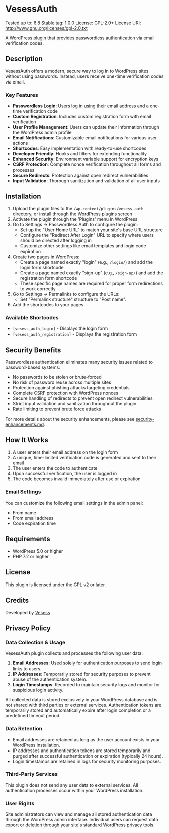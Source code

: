 # VesessAuth

Tested up to: 6.8
Stable tag: 1.0.0
License: GPL-2.0+
License URI: http://www.gnu.org/licenses/gpl-2.0.txt

A WordPress plugin that provides passwordless authentication via email verification codes.

## Description

VesessAuth offers a modern, secure way to log in to WordPress sites without using passwords. Instead, users receive one-time verification codes via email.

### Key Features

* **Passwordless Login**: Users log in using their email address and a one-time verification code
* **Custom Registration**: Includes custom registration form with email verification
* **User Profile Management**: Users can update their information through the WordPress admin profile
* **Email Notifications**: Customizable email notifications for various user actions
* **Shortcodes**: Easy implementation with ready-to-use shortcodes
* **Developer Friendly**: Hooks and filters for extending functionality
* **Enhanced Security**: Environment variable support for encryption keys
* **CSRF Protection**: Complete nonce verification throughout all forms and processes
* **Secure Redirects**: Protection against open redirect vulnerabilities
* **Input Validation**: Thorough sanitization and validation of all user inputs

## Installation

1. Upload the plugin files to the `/wp-content/plugins/vesess_auth` directory, or install through the WordPress plugins screen
2. Activate the plugin through the 'Plugins' menu in WordPress
3. Go to Settings → Passwordless Auth to configure the plugin:
   * Set up the "User Home URL" to match your site's base URL structure
   * Configure the "Redirect After Login" URL to specify where users should be directed after logging in
   * Customize other settings like email templates and login code expiration
4. Create two pages in WordPress:
   * Create a page named exactly "login" (e.g., `/login/`) and add the login form shortcode
   * Create a page named exactly "sign-up" (e.g., `/sign-up/`) and add the registration form shortcode
   * These specific page names are required for proper form redirections to work correctly
5. Go to Settings → Permalinks to configure the URLs:
   * Set "Permalink structure" structure to "Post name".
6. Add the shortcodes to your pages

### Available Shortcodes

* `[vesess_auth_login]` - Displays the login form
* `[vesess_auth_registration]` - Displays the registration form

## Security Benefits

Passwordless authentication eliminates many security issues related to password-based systems:

* No passwords to be stolen or brute-forced
* No risk of password reuse across multiple sites
* Protection against phishing attacks targeting credentials
* Complete CSRF protection with WordPress nonces
* Secure handling of redirects to prevent open redirect vulnerabilities
* Strict input validation and sanitization throughout the plugin
* Rate limiting to prevent brute force attacks

For more details about the security enhancements, please see [security-enhancements.md](security-enhancements.md).

## How It Works

1. A user enters their email address on the login form
2. A unique, time-limited verification code is generated and sent to their email
3. The user enters the code to authenticate
4. Upon successful verification, the user is logged in
5. The code becomes invalid immediately after use or expiration


### Email Settings

You can customize the following email settings in the admin panel:

* From name
* From email address
* Code expiration time


## Requirements

* WordPress 5.0 or higher
* PHP 7.2 or higher

## License

This plugin is licensed under the GPL v2 or later.

## Credits

Developed by [Vesess](https://www.vesess.com/)

## Privacy Policy

### Data Collection & Usage

VesessAuth plugin collects and processes the following user data:

1. **Email Addresses**: Used solely for authentication purposes to send login links to users.
2. **IP Addresses**: Temporarily stored for security purposes to prevent abuse of the authentication system.
3. **Login Timestamps**: Recorded to maintain security logs and monitor for suspicious login activity.

All collected data is stored exclusively in your WordPress database and is not shared with third parties or external services. Authentication tokens are temporarily stored and automatically expire after login completion or a predefined timeout period.

### Data Retention

- Email addresses are retained as long as the user account exists in your WordPress installation.
- IP addresses and authentication tokens are stored temporarily and purged after successful authentication or expiration (typically 24 hours).
- Login timestamps are retained in logs for security monitoring purposes.

### Third-Party Services

This plugin does not send any user data to external services. All authentication processes occur within your WordPress installation.

### User Rights

Site administrators can view and manage all stored authentication data through the WordPress admin interface. Individual users can request data export or deletion through your site's standard WordPress privacy tools.
